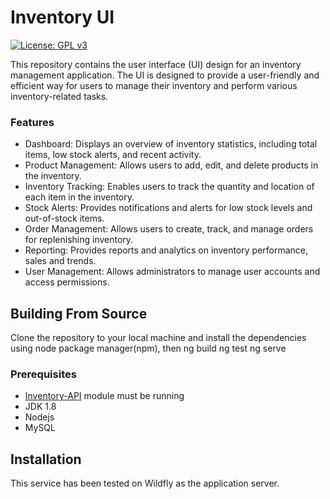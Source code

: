 # Inventory UI

[![License: GPL v3](https://img.shields.io/badge/License-GPLv3-blue.svg)](https://www.gnu.org/licenses/gpl-3.0)  

This repository contains the user interface (UI) design for an inventory management application. The UI is designed to provide a user-friendly and efficient way for users to manage their inventory and perform various inventory-related tasks.

### Features
* Dashboard: Displays an overview of inventory statistics, including total items, low stock alerts, and recent activity.
* Product Management: Allows users to add, edit, and delete products in the inventory.
* Inventory Tracking: Enables users to track the quantity and location of each item in the inventory.
* Stock Alerts: Provides notifications and alerts for low stock levels and out-of-stock items.
* Order Management: Allows users to create, track, and manage orders for replenishing inventory.
* Reporting: Provides reports and analytics on inventory performance, sales and trends.
* User Management: Allows administrators to manage user accounts and access permissions.

## Building From Source
Clone the repository to your local machine and install the dependencies using node package manager(npm), then
ng build
ng test
ng serve

### Prerequisites 
* [Inventory-API](https://github.com/PSMRI/Inventory-API) module must be running
* JDK 1.8
* Nodejs
* MySQL

## Installation
This service has been tested on Wildfly as the application server.
